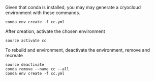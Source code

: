 Given that conda is installed, you may may generate a cryocloud environment with these commands.

```
conda env create -f cc.yml
```

After creation, activate the chosen environment

```
source activate cc
```

To rebuild and environment, deactivate the environment, remove and recreate

```
source deactivate
conda remove --name cc --all
conda env create -f cc.yml
```
